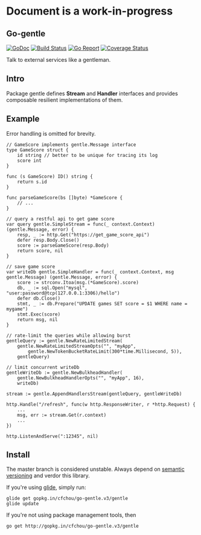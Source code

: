 # Document is a work-in-progress

## Go-gentle
[![GoDoc](https://godoc.org/gopkg.in/cfchou/go-gentle.v3/gentle?status.svg)](https://godoc.org/gopkg.in/cfchou/go-gentle.v3/gentle) [![Build Status](https://travis-ci.org/cfchou/go-gentle.png?branch=master)](https://travis-ci.org/cfchou/go-gentle) [![Go Report](https://goreportcard.com/badge/gopkg.in/cfchou/go-gentle.v3)](https://goreportcard.com/report/gopkg.in/cfchou/go-gentle.v3) [![Coverage Status](https://coveralls.io/repos/github/cfchou/go-gentle/badge.svg?branch=master)](https://coveralls.io/github/cfchou/go-gentle?branch=master)

Talk to external services like a gentleman.

## Intro
Package gentle defines __Stream__ and __Handler__ interfaces and provides composable resilient implementations of them.

## Example

Error handling is omitted for brevity.

```
// GameScore implements gentle.Message interface
type GameScore struct {
    id string // better to be unique for tracing its log
    score int
}

func (s GameScore) ID() string {
    return s.id
}

func parseGameScore(bs []byte) *GameScore {
    // ...
}

// query a restful api to get game score
var query gentle.SimpleStream = func(_ context.Context) (gentle.Message, error) {
    resp, _ := http.Get("https://get_game_score_api")
    defer resp.Body.Close()
    score := parseGameScore(resp.Body)
    return score, nil
}

// save game score
var writeDb gentle.SimpleHandler = func(_ context.Context, msg gentle.Message) (gentle.Message, error) {
    score := strconv.Itoa(msg.(*GameScore).score)
    db, _ := sql.Open("mysql", "user:password@tcp(127.0.0.1:3306)/hello")
    defer db.Close()
    stmt, _ := db.Prepare("UPDATE games SET score = $1 WHERE name = mygame")
    stmt.Exec(score)
    return msg, nil
}

// rate-limit the queries while allowing burst
gentleQuery := gentle.NewRateLimitedStream(
    gentle.NewRateLimitedStreamOpts("", "myApp",
        gentle.NewTokenBucketRateLimit(300*time.Millisecond, 5)),
    gentleQuery)

// limit concurrent writeDb
gentleWriteDb := gentle.NewBulkheadHandler(
    gentle.NewBulkheadHandlerOpts("", "myApp", 16),
    writeDb)

stream := gentle.AppendHandlersStream(gentleQuery, gentleWriteDb)

http.Handle("/refresh", func(w http.ResponseWriter, r *http.Request) {
    ...
    msg, err := stream.Get(r.context)
    ...
})

http.ListenAndServe(":12345", nil)
```

## Install

The master branch is considered unstable. Always depend on [semantic versioning](http://semver.org/) and verdor this library.

If you're using [glide](https://glide.sh/), simply run:
```
glide get gopkg.in/cfchou/go-gentle.v3/gentle
glide update
```

If you're not using package management tools, then
```
go get http://gopkg.in/cfchou/go-gentle.v3/gentle
```



